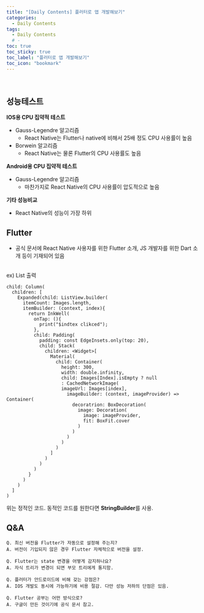 ```yaml
---
title: "[Daily Contents] 플러터로 앱 개발해보기"
categories:
  - Daily Contents
tags:
  - Daily Contents
  # -
toc: true
toc_sticky: true
toc_label: "플러터로 앱 개발해보기"
toc_icon: "bookmark"
---
```


<br>

## 성능테스트

**IOS용 CPU 집약적 테스트**

- Gauss-Legendre 알고리즘
  - React Native는 Flutter나 native에 비해서 25배 정도 CPU 사용률이 높음
- Borwein 알고리즘
  - React Native는 물론 Flutter의 CPU 사용률도 높음

**Android용 CPU 집약적 테스트**

- Gauss-Legendre 알고리즘
  - 마찬가지로 React Native의 CPU 사용률이 압도적으로 높음

**기타 성능비교**

- React Native의 성능이 가장 하위

## Flutter

- 공식 문서에 React Native 사용자를 위한 Flutter 소개, JS 개발자를 위한 Dart 소개 등이 기재되어 있음

<br> ex) List 출력

```
child: Column(
  children: [
    Expanded(child: ListView.builder(
      itemCount: Images.length,
      itemBuilder: (context, index){
        return InkWell(
          onTap: (){
            print("$indtex clikced");
          },
          child: Padding(
            padding: const EdgeInsets.only(top: 20),
            child: Stack(
              children: <Widget>[
                Material(
                  child: Container(
                    height: 300,
                    width: double.infinity,
                    child: Images[Index].isEmpty ? null
                    : CachedNetworkImage(
                    imageUrl: Images[index],
                      imageBuilder: (context, imageProvider) => Container(
                        decoratrion: BoxDecoration(
                          image: Decoration(
                            image: imageProvider,
                            fit: BoxFit.cover
                          )
                        )
                      )
                    )
                  )
                ]
              )
            )
          )
        }
      )
    )
  ]
)
```

위는 정적인 코드. 동적인 코드를 원한다면 **StringBuilder**를 사용.

## Q&A

```
Q. 최신 버전을 Flutter가 자동으로 설정해 주는지?
A. 버전이 기입되지 않은 경우 Flutter 자체적으로 버전을 설정.
```

```
Q. Flutter는 state 변경을 어떻게 감지하나요?
A. 자식 트리가 변경이 되면 부모 트리에게 통지함.
```

```
Q. 플러터가 안드로이드에 비해 갖는 강점은?
A. IOS 개발도 동시에 가능하기에 비용 절감. 다만 성능 저하의 단점은 있음.
```

```
Q. Flutter 공부는 어떤 방식으로?
A. 구글이 만든 것이기에 공식 문서 참고.
```
